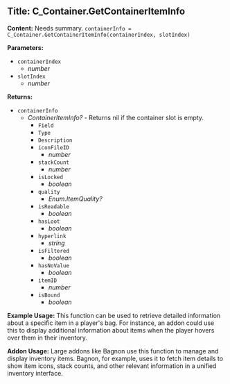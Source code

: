 ## Title: C_Container.GetContainerItemInfo

**Content:**
Needs summary.
`containerInfo = C_Container.GetContainerItemInfo(containerIndex, slotIndex)`

**Parameters:**
- `containerIndex`
  - *number*
- `slotIndex`
  - *number*

**Returns:**
- `containerInfo`
  - *ContainerItemInfo?* - Returns nil if the container slot is empty.
    - `Field`
    - `Type`
    - `Description`
    - `iconFileID`
      - *number*
    - `stackCount`
      - *number*
    - `isLocked`
      - *boolean*
    - `quality`
      - *Enum.ItemQuality?*
    - `isReadable`
      - *boolean*
    - `hasLoot`
      - *boolean*
    - `hyperlink`
      - *string*
    - `isFiltered`
      - *boolean*
    - `hasNoValue`
      - *boolean*
    - `itemID`
      - *number*
    - `isBound`
      - *boolean*

**Example Usage:**
This function can be used to retrieve detailed information about a specific item in a player's bag. For instance, an addon could use this to display additional information about items when the player hovers over them in their inventory.

**Addon Usage:**
Large addons like Bagnon use this function to manage and display inventory items. Bagnon, for example, uses it to fetch item details to show item icons, stack counts, and other relevant information in a unified inventory interface.